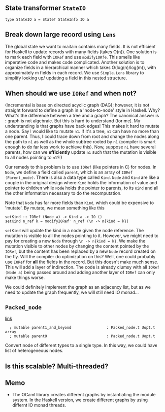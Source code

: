 ## State transformer `StateIO`
```
type StateIO a = StateT StateInfo IO a
```
## Break down large record using `Lens`
The global state we want to maitain contains many fields. It is not efficient for Haskell to update records with many fields (takes O(n)). One solution is to mark each field with `IORef` and use `modifyIORfe`. This smells like imperative code and makes code complicated. Another solution is to organize fields in a hierarchical manner which takes O(log(n)/log(m)), with approximately m fields in each record. We use `Simple.Lens` library to simplify looking up/ updating a field in this nested
structure.

## When should we use `IORef` and when not?
(Incremental is base on directed acyclic graph (DAG); however, it is not straight forward to define a graph in a 'node-to-node' style in Haskell. Why? What's the difference between a tree and a graph? The canonical answer is : graph is not algebraic. But this is hard to understand (for me). My understanding is that graphs have back edges! This makes it hard to mutate a node. Say I would like to mutate `n1`. If it's a tree, `n1` can have no more than one parent. Thus, I could trace down from root and change the nodes along the path to `n1` as well as the whole subtree rooted by `n1` (compiler is smart enough to do far less work to achieve this). Now, suppose `n1` have several parents, how can we **efficiently** update `n1` such that the mutation is visible to all nodes pointing to `n1`?!)

Our remedy to this problem is to use `IORef` (like pointers in C) for nodes. In `Node`, we define a field called `parent`, which is an array of `IORef (Parent_node)`. There is also a data type called `Kind`.  `Node` and `Kind` are like a couple in the original design where `Kind` holds the information of value and pointer to children while `Node` holds the pointer to parents, to its `Kind` and all the other information necessary to do the recomputation. 

Note that `Node` has far more fields than `Kind`, which could be expensive to 'mutate'. By mutate, we mean something like this 
```
setKind :: IORef (Node a) -> Kind a -> IO ()
setKind n_ref k = modifyIORef' n_ref (\n -> n{kind = k})
```
`setKind` will update the kind in a node given the node reference. The mutation is visible to all the nodes pointing to it. However, we might need to pay for creating a new `Node` through `\n -> n{kind = k}`. We make the mutation visible to other nodes by changing the content pointed by the `IORef`, but the content has been replaced by a new `Node` record created on the fly. Will the compiler do optimization on this? Well, one could probably use `IORef` for **all** the fields in the record. But this doesn't make much sense. This will add a layer of indirection. The code is already clumsy with all `IORef (Node a)` being passed around and adding another layer of `IORef` can only make things worse.

We could definitely implement the graph as an adjacency list, but as we need to update the graph frequently, we will still need IO monad...

## `Packed_node`
[link](https://github.com/janestreet/incremental/blob/master/src/node.ml#L46)
```
  ; mutable parent1_and_beyond                : Packed_node.t Uopt.t array
  ; mutable parent0                           : Packed_node.t Uopt.t
```
Convert node of different types to a single type. In this way, we could have list of heterogeneous nodes.

## Is this scalable? Multi-threaded?

## Memo 
* The OCaml library creates different graphs by instantiating the module system. In the Haskell version, we create different graphs by using differnt IO monad threads.

